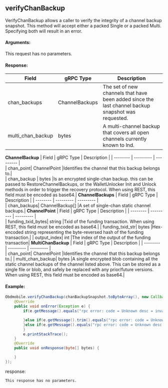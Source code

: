 ## verifyChanBackup

VerifyChanBackup allows a caller to verify the integrity of a channel backup snapshot. This method will accept either a packed Single or a packed Multi. Specifying both will result in an error.

#### Arguments:
This request has no parameters.


#### Response:
| Field		         |	gRPC Type		|	   Description  |
| -------- 	       |	---------   |    ---------    |  
| chan_backups|	ChannelBackups	    |The set of new channels that have been added since the last channel backup snapshot was requested.|  
| multi_chan_backup  |	bytes	|A multi-channel backup that covers all open channels currently known to lnd.|
**ChannelBackup**
| Field		         |	gRPC Type		|	   Description  |
| -------- 	       |	---------   |    ---------    |  
| chan_point|	ChannelPoint	    |Identifies the channel that this backup belongs to.|  
| chan_backup  |	bytes	|Is an encrypted single-chan backup. this can be passed to RestoreChannelBackups, or the WalletUnlocker Init and Unlock methods in order to trigger the recovery protocol. When using REST, this field must be encoded as base64.|
**ChannelBackups**
| Field		         |	gRPC Type		|	   Description  |
| -------- 	       |	---------   |    ---------    |  
| chan_backups|	ChannelBackup[]	    |A set of single-chan static channel backups.|
**ChannelPoint**
| Field		         |	gRPC Type		|	   Description  |
| -------- 	       |	---------   |    ---------    |  
| funding_txid_bytes|	string    |Txid of the funding transaction. When using REST, this field must be encoded as base64.|
| funding_txid_str|	bytes    |Hex-encoded string representing the byte-reversed hash of the funding transaction.|
| output_index|	int    |The index of the output of the funding transaction|
**MultiChanBackup**
| Field		         |	gRPC Type		|	   Description  |
| -------- 	       |	---------   |    ---------    |  
| chan_point|	ChannelPoint    |Identifies the channel that this backup belongs to.|
| multi_chan_backup|	bytes    |A single encrypted blob containing all the static channel backups of the channel listed above. This can be stored as a single file or blob, and safely be replaced with any prior/future versions. When using REST, this field must be encoded as base64.|

#### Example:

<!--
java code example
-->

```java
Obdmobile.verifyChanBackup(chanBackupSnapshot.toByteArray(), new Callback() {
    @Override
    public void onError(Exception e) {
        if(e.getMessage().equals("rpc error: code = Unknown desc = invalid single channel backup: chacha20poly1305: message authentication failed")){

        }else if(e.getMessage().trim().equals("rpc error: code = Unknown desc = only one Single is accepted at a time")){
        }else if(e.getMessage().equals("rpc error: code = Unknown desc = invalid multi channel backup: chacha20poly1305: message authentication failed")){}else{
        }
        e.printStackTrace();
    }
    @Override
    public void onResponse(byte[] bytes) {

    }
});
```

<!--
下面放例子的返回结果 
-->
response:
```
This response has no parameters.
```


